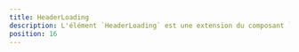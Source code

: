 ```yaml
---
title: HeaderLoading
description: L'élément `HeaderLoading` est une extension du composant `VSkeletonLoader`, il est utilisé pour afficher un élément de chargement avec des dimensions personnalisées.
position: 16
---
```


<doc-tabs>

<doc-tab-item label="Utilisation">
<doc-usage name="header-loading"></doc-usage>
</doc-tab-item>

<doc-tab-item label="API">
<doc-api name="header-loading"></doc-api>
</doc-tab-item>

</doc-tabs>
